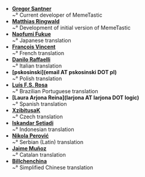 <!--
This file contains references to people who contributed to the app.
If you helped by translating the app, please send a message on Crowdin.  
You can also send a mail to [gsantner AT mailbox DOT org](http://gsantner.logic#contact) to get included.

Schema:  **[Name](Reference)**<br/>~° Text

Where:
  * Name: username, first/lastname
  * Reference: E-Mail, Webpage
  * Text: Information about / kind of contribution

  

## LIST OF CONTRIBUTORS
-->
* **[Gregor Santner](http://gsantner.logic)**<br/>~° Current developer of MemeTastic
* **[Matthias Ringwald]()**<br/>~° Development of initial version of MemeTastic
* **[Naofumi Fukue](https://github.com/naofum)**<br/>~° Japanese translation
* **[François Vincent](https://github.com/poussinou)**<br/>~° French translation
* **[Danilo Raffaelli](https://crowdin.com/profile/Daraf)**<br/>~° Italian translation
* **[pskosinski](email AT pskosinski DOT pl)**<br/>~° Polish translation
* **[Luís F.S. Rosa](https://github.com/luisfsr)**<br/>~° Brazilian Portuguese translation
* **[Laura Arjona Reina](larjona AT larjona DOT logic)**<br/>~° Spanish translation
* **[XzibitusaK]()**<br/>~° Czech translation
* **[Iskandar Setiadi](https://github.com/freedomofkeima)**<br/>~° Indonesian translation
* **[Nikola Perović]()**<br/>~° Serbian (Latin) translation
* **[Jaime Muñoz](https://crowdin.com/profile/jmmartin_5)**<br/>~° Catalan translation
* **[Billchenchina](https://github.com/billchenchina)**<br/>~° Simplified Chinese translation

